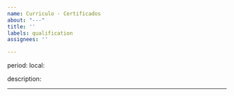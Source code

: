 ```yaml
---
name: Curriculo - Certificados
about: "---"
title: ''
labels: qualification
assignees: ''

---
```


period:
local: 

description:

---
